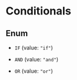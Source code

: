 

# Conditionals

## Enum


* `IF` (value: `"if"`)

* `AND` (value: `"and"`)

* `OR` (value: `"or"`)



